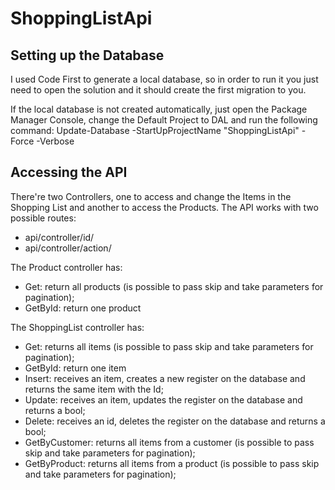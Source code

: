 # ShoppingListApi

## Setting up the Database

I used Code First to generate a local database, so in order to run it you just need to open the solution and it should create the first migration to you.

If the local database is not created automatically, just open the Package Manager Console, change the Default Project to DAL and run the following command:
Update-Database -StartUpProjectName "ShoppingListApi" -Force -Verbose

## Accessing the API

There're two Controllers, one to access and change the Items in the Shopping List and another to access the Products.
The API works with two possible routes:
 - api/controller/id/
 - api/controller/action/
 
The Product controller has:
 - Get: return all products (is possible to pass skip and take parameters for pagination);
 - GetById: return one product
 
The ShoppingList controller has:
 - Get: returns all items (is possible to pass skip and take parameters for pagination);
 - GetById: return one item
 - Insert: receives an item, creates a new register on the database and returns the same item with the Id;
 - Update: receives an item, updates the register on the database and returns a bool;
 - Delete: receives an id, deletes the register on the database and returns a bool;
 - GetByCustomer: returns all items from a customer (is possible to pass skip and take parameters for pagination);
 - GetByProduct: returns all items from a product (is possible to pass skip and take parameters for pagination);
 
